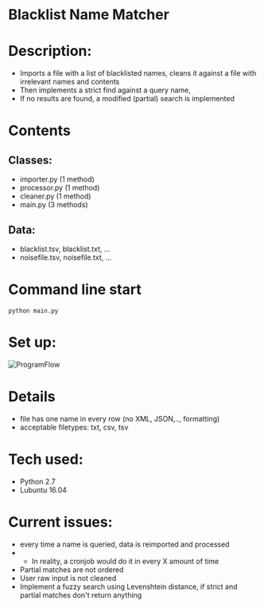 # Blacklist Name Matcher

# Description:
* Imports a file with a list of blacklisted names, cleans it against a file with irrelevant names and contents
* Then implements a strict find against a query name,
* If no results are found, a modified (partial) search is implemented

# Contents
## Classes:
* importer.py (1 method)
* processor.py (1 method)
* cleaner.py (1 method)
* main.py (3 methods)
## Data:
* blacklist.tsv, blacklist.txt, ...
* noisefile.tsv, noisefile.txt, ...

# Command line start
```
python main.py
```

# Set up:
![ProgramFlow](https://cloud.githubusercontent.com/assets/5417573/21274782/8f3c8df0-c3d2-11e6-9514-a78e12a7b558.png)

# Details
* file has one name in every row (no XML, JSON,.., formatting)
* acceptable filetypes: txt, csv, tsv

# Tech used:
* Python 2.7
* Lubuntu 16.04

# Current issues:
* every time a name is queried, data is reimported and processed
* * In reality, a cronjob would do it in every X amount of time
* Partial matches are not ordered
* User raw input is not cleaned
* Implement a fuzzy search using Levenshtein distance, if strict and partial matches don't return anything